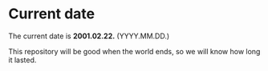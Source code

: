 # Current date

The current date is **2001.02.22.** (YYYY.MM.DD.)

This repository will be good when the world ends, so we will know how long it lasted.